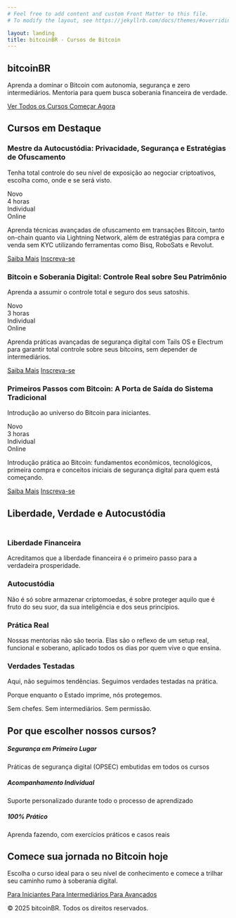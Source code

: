 ```yaml
---
# Feel free to add content and custom Front Matter to this file.
# To modify the layout, see https://jekyllrb.com/docs/themes/#overriding-theme-defaults

layout: landing
title: bitcoinBR - Cursos de Bitcoin
---
```


<!-- Navigation Buttons -->
<div class="position-fixed top-0 end-0 p-3" style="z-index: 1000;">
    <div class="d-flex gap-2">
        <a href="/" class="btn btn-primary rounded-circle" title="Home">
            <i class="bi bi-house-fill"></i>
        </a>
        <a href="/cursos/" class="btn btn-primary rounded-circle" title="Cursos">
            <i class="bi bi-book-fill"></i>
        </a>
        <a href="/contato" class="btn btn-primary rounded-circle" title="Contato">
            <i class="bi bi-envelope-fill"></i>
        </a>
        <a href="/agenda" class="btn btn-primary rounded-circle" title="Agenda">
            <i class="bi bi-calendar-check-fill"></i>
        </a>
        <a href="https://wa.me/5511930501186?text=" class="btn btn-primary rounded-circle" title="WhatsApp" target="_blank" rel="noopener noreferrer">
            <i class="bi bi-whatsapp"></i>
        </a>
    </div>
</div>

<!-- Hero Section -->
<section class="hero">
    <div class="container">
        <div class="row align-items-center">
            <div class="col-lg-8">
                <h1 class="display-4 fw-bold mb-4">bitcoinBR</h1>
                <p class="lead mb-4">Aprenda a dominar o Bitcoin com autonomia, segurança e zero intermediários. Mentoria para quem busca soberania financeira de verdade.</p>
                <div class="d-flex gap-3 justify-content-center">
                    <a href="/cursos/" class="btn btn-light btn-lg">
                        <i class="bi bi-book-fill me-2"></i>Ver Todos os Cursos
                    </a>
                    <a href="/cursos/primeiros-passos/" class="btn btn-outline-light btn-lg">
                        <i class="bi bi-rocket-takeoff-fill me-2"></i>Começar Agora
                    </a>
                </div>
            </div>
        </div>
    </div>
</section>

<!-- Featured Course Section -->
<section class="py-5">
    <div class="container">
        <h2 class="section-title">Cursos em Destaque</h2>
        <div class="row g-4">
            <div class="col-lg-4">
                <div class="card feature-card h-100">
                    <div class="card-body">
                        <div class="d-flex justify-content-between align-items-start mb-3">
                            <div>
                                <h3 class="h4 mb-2">Mestre da Autocustódia: Privacidade, Segurança e Estratégias de Ofuscamento</h3>
                                <p class="text-muted mb-3">Tenha total controle do seu nível de exposição ao negociar criptoativos, escolha como, onde e se será visto.</p>
                            </div>
                            <span class="badge bg-primary">Novo</span>
                        </div>
                        <div class="d-flex gap-3 mb-4">
                            <div class="d-flex align-items-center">
                                <i class="bi bi-clock text-primary me-2"></i>
                                <span>4 horas</span>
                            </div>
                            <div class="d-flex align-items-center">
                                <i class="bi bi-person-check text-primary me-2"></i>
                                <span>Individual</span>
                            </div>
                            <div class="d-flex align-items-center">
                                <i class="bi bi-laptop text-primary me-2"></i>
                                <span>Online</span>
                            </div>
                        </div>
                        <p class="mb-4">Aprenda técnicas avançadas de ofuscamento em transações Bitcoin, tanto on-chain quanto via Lightning Network, além de estratégias para compra e venda sem KYC utilizando ferramentas como Bisq, RoboSats e Revolut.</p>
                        <div class="d-flex gap-2">
                            <a href="/cursos/mestre-autocustodia/" class="btn btn-outline-primary">Saiba Mais</a>
                            <a href="#" class="btn btn-primary" target="_blank" rel="noopener noreferrer">
                                <i class="bi bi-credit-card me-2"></i>Inscreva-se
                            </a>
                        </div>
                    </div>
                </div>
            </div>
            <div class="col-lg-4">
                <div class="card feature-card h-100">
                    <div class="card-body">
                        <div class="d-flex justify-content-between align-items-start mb-3">
                            <div>
                                <h3 class="h4 mb-2">Bitcoin e Soberania Digital: Controle Real sobre Seu Patrimônio</h3>
                                <p class="text-muted mb-3">Aprenda a assumir o controle total e seguro dos seus satoshis.</p>
                            </div>
                            <span class="badge bg-primary">Novo</span>
                        </div>
                        <div class="d-flex gap-3 mb-4">
                            <div class="d-flex align-items-center">
                                <i class="bi bi-clock text-primary me-2"></i>
                                <span>3 horas</span>
                            </div>
                            <div class="d-flex align-items-center">
                                <i class="bi bi-person-check text-primary me-2"></i>
                                <span>Individual</span>
                            </div>
                            <div class="d-flex align-items-center">
                                <i class="bi bi-laptop text-primary me-2"></i>
                                <span>Online</span>
                            </div>
                        </div>
                        <p class="mb-4">Aprenda práticas avançadas de segurança digital com Tails OS e Electrum para garantir total controle sobre seus bitcoins, sem depender de intermediários.</p>
                        <div class="d-flex gap-2">
                            <a href="/cursos/soberania-digital/" class="btn btn-outline-primary">Saiba Mais</a>
                            <a href="https://buy.stripe.com/fZu28rdnD4rfcSBg8AgMw06" class="btn btn-primary" target="_blank" rel="noopener noreferrer">
                                <i class="bi bi-credit-card me-2"></i>Inscreva-se
                            </a>
                        </div>
                    </div>
                </div>
            </div>
            <div class="col-lg-4">
                <div class="card feature-card h-100">
                    <div class="card-body">
                        <div class="d-flex justify-content-between align-items-start mb-3">
                            <div>
                                <h3 class="h4 mb-2">Primeiros Passos com Bitcoin: A Porta de Saída do Sistema Tradicional</h3>
                                <p class="text-muted mb-3">Introdução ao universo do Bitcoin para iniciantes.</p>
                            </div>
                            <span class="badge bg-primary">Novo</span>
                        </div>
                        <div class="d-flex gap-3 mb-4">
                            <div class="d-flex align-items-center">
                                <i class="bi bi-clock text-primary me-2"></i>
                                <span>3 horas</span>
                            </div>
                            <div class="d-flex align-items-center">
                                <i class="bi bi-person-check text-primary me-2"></i>
                                <span>Individual</span>
                            </div>
                            <div class="d-flex align-items-center">
                                <i class="bi bi-laptop text-primary me-2"></i>
                                <span>Online</span>
                            </div>
                        </div>
                        <p class="mb-4">Introdução prática ao Bitcoin: fundamentos econômicos, tecnológicos, primeira compra e conceitos iniciais de segurança digital para quem está começando.</p>
                        <div class="d-flex gap-2">
                            <a href="/cursos/primeiros-passos/" class="btn btn-outline-primary">Saiba Mais</a>
                            <a href="https://buy.stripe.com/14A4gzabr3nb05P2hKgMw05" class="btn btn-primary" target="_blank" rel="noopener noreferrer">
                                <i class="bi bi-credit-card me-2"></i>Inscreva-se
                            </a>
                        </div>
                    </div>
                </div>
            </div>
        </div>
    </div>
</section>

<!-- Manifesto Section -->
<section class="py-5 bg-dark text-white">
    <div class="container">
        <div class="row justify-content-center">
            <div class="col-lg-10">
                <div class="text-center mb-5">
                    <h2 class="display-4 fw-bold mb-3">Liberdade, Verdade e Autocustódia</h2>
                    <div class="divider mx-auto"></div>
                </div>
                <div class="row g-4">
                    <div class="col-md-6">
                        <div class="manifesto-card p-4 h-100">
                            <div class="d-flex align-items-start mb-3">
                                <i class="bi bi-shield-check text-primary fs-1 me-3"></i>
                                <div>
                                    <h3 class="h4 mb-3">Liberdade Financeira</h3>
                                    <p class="mb-0">Acreditamos que a liberdade financeira é o primeiro passo para a verdadeira prosperidade.</p>
                                </div>
                            </div>
                        </div>
                    </div>
                    <div class="col-md-6">
                        <div class="manifesto-card p-4 h-100">
                            <div class="d-flex align-items-start mb-3">
                                <i class="bi bi-key text-primary fs-1 me-3"></i>
                                <div>
                                    <h3 class="h4 mb-3">Autocustódia</h3>
                                    <p class="mb-0">Não é só sobre armazenar criptomoedas, é sobre proteger aquilo que é fruto do seu suor, da sua inteligência e dos seus princípios.</p>
                                </div>
                            </div>
                        </div>
                    </div>
                    <div class="col-md-6">
                        <div class="manifesto-card p-4 h-100">
                            <div class="d-flex align-items-start mb-3">
                                <i class="bi bi-check-circle text-primary fs-1 me-3"></i>
                                <div>
                                    <h3 class="h4 mb-3">Prática Real</h3>
                                    <p class="mb-0">Nossas mentorias não são teoria. Elas são o reflexo de um setup real, funcional e soberano, aplicado todos os dias por quem vive o que ensina.</p>
                                </div>
                            </div>
                        </div>
                    </div>
                    <div class="col-md-6">
                        <div class="manifesto-card p-4 h-100">
                            <div class="d-flex align-items-start mb-3">
                                <i class="bi bi-lightning text-primary fs-1 me-3"></i>
                                <div>
                                    <h3 class="h4 mb-3">Verdades Testadas</h3>
                                    <p class="mb-0">Aqui, não seguimos tendências. Seguimos verdades testadas na prática.</p>
                                </div>
                            </div>
                        </div>
                    </div>
                </div>
                <div class="text-center mt-5">
                    <div class="manifesto-highlight p-4 rounded">
                        <p class="display-6 fw-bold text-primary mb-3">Porque enquanto o Estado imprime, nós protegemos.</p>
                        <p class="lead mb-0">Sem chefes. Sem intermediários. Sem permissão.</p>
                    </div>
                </div>
            </div>
        </div>
    </div>
</section>

<style>
.manifesto-card {
    background: rgba(255, 255, 255, 0.05);
    border-radius: 1rem;
    transition: transform 0.3s ease, background-color 0.3s ease;
}

.manifesto-card:hover {
    transform: translateY(-5px);
    background: rgba(255, 255, 255, 0.1);
}

.manifesto-highlight {
    background: rgba(var(--bs-primary-rgb), 0.1);
    border: 1px solid rgba(var(--bs-primary-rgb), 0.2);
}

.divider {
    width: 100px;
    height: 4px;
    background: var(--bs-primary);
    border-radius: 2px;
}
</style>

<!-- Why Choose Us Section -->
<section class="py-5 bg-light">
    <div class="container">
        <h2 class="section-title text-center">Por que escolher nossos cursos?</h2>
        <div class="row g-4">
            <div class="col-md-4">
                <div class="card feature-card h-100">
                    <div class="card-body text-center">
                        <i class="bi bi-shield-check display-4 text-primary mb-3"></i>
                        <h5>Segurança em Primeiro Lugar</h5>
                        <p>Práticas de segurança digital (OPSEC) embutidas em todos os cursos</p>
                    </div>
                </div>
            </div>
            <div class="col-md-4">
                <div class="card feature-card h-100">
                    <div class="card-body text-center">
                        <i class="bi bi-person-check display-4 text-primary mb-3"></i>
                        <h5>Acompanhamento Individual</h5>
                        <p>Suporte personalizado durante todo o processo de aprendizado</p>
                    </div>
                </div>
            </div>
            <div class="col-md-4">
                <div class="card feature-card h-100">
                    <div class="card-body text-center">
                        <i class="bi bi-laptop display-4 text-primary mb-3"></i>
                        <h5>100% Prático</h5>
                        <p>Aprenda fazendo, com exercícios práticos e casos reais</p>
                    </div>
                </div>
            </div>
        </div>
    </div>
</section>

<!-- CTA Section -->
<section class="py-5 bg-primary text-white">
    <div class="container text-center">
        <h2 class="mb-4">Comece sua jornada no Bitcoin hoje</h2>
        <p class="lead mb-4">Escolha o curso ideal para o seu nível de conhecimento e comece a trilhar seu caminho rumo à soberania digital.</p>
        <div class="d-flex justify-content-center gap-3 flex-wrap">
            <a href="/cursos/primeiros-passos/" class="btn btn-light btn-lg">
                <i class="bi bi-1-circle me-2"></i>Para Iniciantes
            </a>
            <a href="/cursos/soberania-digital/" class="btn btn-light btn-lg">
                <i class="bi bi-2-circle me-2"></i>Para Intermediários
            </a>
            <a href="/cursos/mestre-autocustodia/" class="btn btn-light btn-lg">
                <i class="bi bi-3-circle me-2"></i>Para Avançados
            </a>
        </div>
    </div>
</section>

<!-- Footer -->
<footer class="py-4 bg-dark text-white">
    <div class="container text-center">
        <p class="mb-0">© 2025 bitcoinBR. Todos os direitos reservados.</p>
    </div>
</footer>
